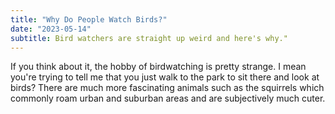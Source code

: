 ```yaml
---
title: "Why Do People Watch Birds?"
date: "2023-05-14"
subtitle: Bird watchers are straight up weird and here's why."
---
```


If you think about it, the hobby of birdwatching is pretty strange. I mean you're trying to tell me that you just walk to the park to sit there and look at birds? There are much more fascinating animals such as the squirrels which commonly roam urban and suburban areas and are subjectively much cuter.